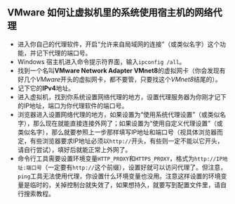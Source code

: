 ## VMware 如何让虚拟机里的系统使用宿主机的网络代理

  - 进入你自己的代理软件，开启“允许来自局域网的连接”（或类似名字）这个功能，并记下代理的端口号。
  - Windows 宿主机进入命令提示符界面，输入`ipconfig /all`。
  - 找到一个名叫**VMware Network Adapter VMnet8**的虚拟网卡（你会发现有好几个*VMware*开头的虚拟网卡，都不要管，只要找这个*VMnet8*结尾的）。
  - 记下它的**IPv4**地址。
  - 进入虚拟机，找到你系统设置网络代理的地方，设置代理服务器为你刚才记下的IP地址，端口为你代理软件的端口号。
  - 浏览器进入设置网络代理的地方，如果设置为“使用系统代理设置”（或类似名字），那么现在就能直接连接外网了；如果设置为“使用自定义代理设置”（或类似名字），那么就要参照上一步那样填写IP地址和端口号（视具体浏览器而定，有些浏览器要求IP地址必须以`http://`开头，有些则一定不能以它开头，请自行尝试），填好后就能正常上外网了。
  - 命令行工具需要设置环境变量`HTTP_PROXY`和`HTTPS_PROXY`，格式为`http://IP地址:端口号`（一定要有`http://`这个前缀），设置好就可以访问代理了。但注意，`ping`工具无法使用代理，你设置什么环境变量也没用。注意这样设置的环境变量是临时的，关掉控制台就失效了，如果想持久，就要写到配置文件里，请自行搜索教程。